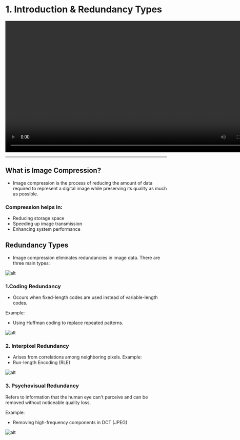 
# 1. Introduction & Redundancy Types


<video width="800" height="410" controls>
    <source src="photows/imagecompression.mp4" type="video/mp4">
    Your browser does not support the video tag.
  </video>


---

##  What is Image Compression?

- Image compression is the process of reducing the amount of data required to represent a digital image while preserving its quality as much as possible.

### Compression helps in:

- Reducing storage space
- Speeding up image transmission
- Enhancing system performance


##  Redundancy Types

- Image compression eliminates redundancies in image data. There are three main types:

![alt](photows/RedundancyTypes.png)

###   1.Coding Redundancy

- Occurs when fixed-length codes are used instead of variable-length codes.

Example:
- Using Huffman coding to replace repeated patterns.

![alt](photows/Huffmancoding.png)


### 2. Interpixel Redundancy

- Arises from correlations among neighboring pixels.
Example:
- Run-length Encoding (RLE) 
  
![alt](photows/Interpixel%20Redundancy%20types.png)


### 3. Psychovisual Redundancy
Refers to information that the human eye can't perceive and can be removed without noticeable quality loss.

Example:

- Removing high-frequency components in DCT (JPEG)
  
![alt](photows/1DCTJPEG.png)
